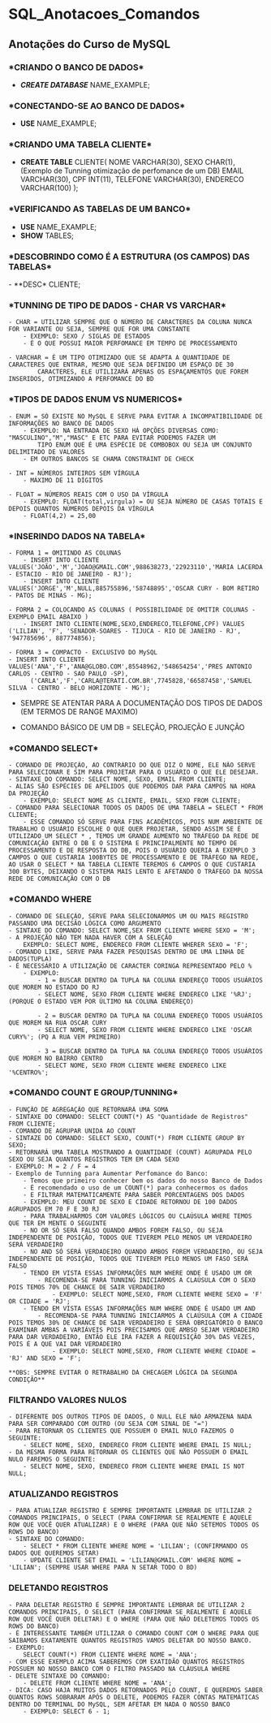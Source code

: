 <h1>SQL_Anotacoes_Comandos</h1>
<h2>Anotações do Curso de MySQL</h2>

<h3>*CRIANDO O BANCO DE DADOS*</H3>

  - ***CREATE DATABASE*** NAME_EXAMPLE;
  
<h3>*CONECTANDO-SE AO BANCO DE DADOS*</H3>

  - **USE** NAME_EXAMPLE;
  
<h3>*CRIANDO UMA TABELA CLIENTE*</H3>

  - **CREATE TABLE** CLIENTE(
      NOME VARCHAR(30),
      SEXO CHAR(1), (Exemplo de Tunning otimização de perfomance de um DB)
      EMAIL VARCHAR(30),
      CPF INT(11),
      TELEFONE VARCHAR(30),
      ENDERECO VARCHAR(100)
      );
			
<h3>*VERIFICANDO AS TABELAS DE UM BANCO*</H3>

  - **USE** NAME_EXAMPLE;
  - **SHOW** TABLES;
	
<h3>*DESCOBRINDO COMO É A ESTRUTURA (OS CAMPOS) DAS TABELAS*</H3>
	- **DESC* CLIENTE; 
	
<h3>*TUNNING DE TIPO DE DADOS - CHAR VS VARCHAR*</h3>

	- CHAR = UTILIZAR SEMPRE QUE O NÚMERO DE CARACTERES DA COLUNA NUNCA FOR VARIANTE OU SEJA, SEMPRE QUE FOR UMA CONSTANTE
		- EXEMPLO: SEXO / SIGLAS DE ESTADOS
		- É O QUE POSSUI MAIOR PERFOMANCE EM TEMPO DE PROCESSAMENTO
    
	- VARCHAR = É UM TIPO OTIMIZADO QUE SE ADAPTA A QUANTIDADE DE CARACTERES QUE ENTRAR, MESMO QUE SEJA DEFINIDO UM ESPAÇO DE 30
            CARACTERES, ELE UTILIZARÁ APENAS OS ESPAÇAMENTOS QUE FOREM INSERIDOS, OTIMIZANDO A PERFOMANCE DO BD
	
<h3>*TIPOS DE DADOS ENUM VS NUMERICOS*</h3>

	- ENUM = SÓ EXISTE NO MySQL E SERVE PARA EVITAR A INCOMPATIBILIDADE DE INFORMAÇÕES NO BANCO DE DADOS
		- EXEMPLO: NA ENTRADA DE SEXO HÁ OPÇÕES DIVERSAS COMO: "MASCULINO","M","MASC" E ETC PARA EVITAR PODEMOS FAZER UM 				
            TIPO ENUM QUE É UMA ESPÉCIE DE COMBOBOX OU SEJA UM CONJUNTO DELIMITADO DE VALORES
		- EM OUTROS BANCOS SE CHAMA CONSTRAINT DE CHECK
    
	- INT = NÚMEROS INTEIROS SEM VÍRGULA
		- MÁXIMO DE 11 DÍGITOS
    
	- FLOAT = NÚMEROS REAIS COM O USO DA VÍRGULA
		- EXEMPLO: FLOAT(total,virgula) = OU SEJA NÚMERO DE CASAS TOTAIS E DEPOIS QUANTOS NÚMEROS DEPOIS DA VÍRGULA
		- FLOAT(4,2) = 25,00 
		
<h3>*INSERINDO DADOS NA TABELA*</h3>

	- FORMA 1 = OMITINDO AS COLUNAS
		- INSERT INTO CLIENTE VALUES('JOÃO','M','JOAO@GMAIL.COM',988638273,'22923110','MARIA LACERDA - ESTACIO - RIO DE JANEIRO - RJ');
		- INSERT INTO CLIENTE VALUES('JORGE','M',NULL,885755896,'58748895','OSCAR CURY - BOM RETIRO - PATOS DE MINAS - MG);
    
	- FORMA 2 = COLOCANDO AS COLUNAS ( POSSIBILIDADE DE OMITIR COLUNAS - EXEMPLO EMAIL ABAIXO )
		- INSERT INTO CLIENTE(NOME,SEXO,ENDERECO,TELEFONE,CPF) VALUES ('LILIAN', 'F', 'SENADOR-SOARES - TIJUCA - RIO DE JANEIRO - RJ', '947785696', 887774856);
		
	- FORMA 3 = COMPACTO - EXCLUSIVO DO MySQL
    - INSERT INTO CLIENTE VALUES('ANA','F','ANA@GLOBO.COM',85548962,'548654254','PRES ANTONIO CARLOS - CENTRO - SAO PAULO -SP),
          ('CARLA','F','CARLA@TERATI.COM.BR',7745828,'66587458','SAMUEL SILVA - CENTRO - BELO HORIZONTE - MG');
          
   - SEMPRE SE ATENTAR PARA A DOCUMENTAÇÃO DOS TIPOS DE DADOS (EM TERMOS DE RANGE MAXIMO)
   
   - COMANDO BÁSICO DE UM DB = SELEÇÃO, PROJEÇÃO E JUNÇÃO
   
<h3>*COMANDO SELECT*</h3>
   
   	- COMANDO DE PROJEÇÃO, AO CONTRÁRIO DO QUE DIZ O NOME, ELE NÃO SERVE PARA SELECIONAR E SIM PARA PROJETAR PARA O USUÁRIO O QUE ELE DESEJAR.
	- SINTAXE DO COMANDO: SELECT NOME, SEXO, EMAIL FROM CLIENTE;
	- ALIAS SÃO ESPÉCIES DE APELIDOS QUE PODEMOS DAR PARA CAMPOS NA HORA DA PROJEÇÃO
		- EXEMPLO: SELECT NOME AS CLIENTE, EMAIL, SEXO FROM CLIENTE;
	- COMANDO PARA SELECIONAR TODOS OS DADOS DE UMA TABELA = SELECT * FROM CLIENTE;
		- ESSE COMANDO SÓ SERVE PARA FINS ACADÊMICOS, POIS NUM AMBIENTE DE TRABALHO O USUÁRIO ESCOLHE O QUE QUER PROJETAR, SENDO ASSIM SE É UTILIZADO UM SELECT * , TEMOS UM GRANDE AUMENTO NO TRÁFEGO DA REDE DE COMUNICAÇÃO ENTRE O DB E O SISTEMA E PRINCIPALMENTE NO TEMPO DE PROCESSAMENTO E DE RESPOSTA DO DB, POIS O USUÁRIO QUERIA A EXEMPLO 3 CAMPOS O QUE CUSTARIA 100BYTES DE PROCESSAMENTO E DE TRÁFEGO NA REDE, AO USAR O SELECT * NA TABELA CLIENTE TEREMOS 6 CAMPOS O QUE CUSTARIA 300 BYTES, DEIXANDO O SISTEMA MAIS LENTO E AFETANDO O TRÁFEGO DA NOSSA REDE DE COMUNICAÇÃO COM O DB
		
<h3>*COMANDO WHERE</h3>

	- COMANDO DE SELEÇÃO, SERVE PARA SELECIONARMOS UM OU MAIS REGISTRO PASSANDO UMA DECISÃO LÓGICA COMO ARGUMENTO
	- SINTAXE DO COMANDO: SELECT NOME,SEX FROM CLIENTE WHERE SEXO = 'M';
	- A PROJEÇÃO NÃO TEM NADA HAVER COM A SELEÇÃO
		EXEMPLO: SELECT NOME, ENDERECO FROM CLIENTE WHERER SEXO = 'F';
	- COMANDO LIKE, SERVE PARA FAZER PESQUISAS DENTRO DE UMA LINHA DE DADOS(TUPLA)
	- É NECESSÁRIO A UTILIZAÇÃO DE CARACTER CORINGA REPRESENTADO PELO %
		- EXEMPLO: 
			- 1 = BUSCAR DENTRO DA TUPLA NA COLUNA ENDEREÇO TODOS USUÁRIOS QUE MOREM NO ESTADO DO RJ
			- SELECT NOME, SEXO FROM CLIENTE WHERE ENDERECO LIKE '%RJ'; (PORQUE O ESTADO VEM POR ÚLTIMO NA COLUNA ENDEREÇO)
			
			- 2 = BUSCAR DENTRO DA TUPLA NA COLUNA ENDEREÇO TODOS USUÁRIOS QUE MOREM NA RUA OSCAR CURY
			- SELECT NOME, SEXO FROM CLIENTE WHERE ENDERECO LIKE 'OSCAR CURY%'; (PQ A RUA VEM PRIMEIRO)
			
			- 3 = BUSCAR DENTRO DA TUPLA NA COLUNA ENDEREÇO TODOS USUÁRIOS QUE MOREM NO BAIRRO CENTRO
			- SELECT NOME, SEXO FROM CLIENTE WHERE ENDERECO LIKE '%CENTRO%';
			
<h3>*COMANDO COUNT E GROUP/TUNNING*</h3>

	- FUNÇÃO DE AGREGAÇÃO QUE RETORNARÁ UMA SOMA
	- SINTAXE DO COMANDO: SELECT COUNT(*) AS "Quantidade de Registros" FROM CLIENTE;
	- COMANDO DE AGRUPAR UNIDA AO COUNT
	- SINTAZE DO COMANDO: SELECT SEXO, COUNT(*) FROM CLIENTE GROUP BY SEXO;
	- RETORNARÁ UMA TABELA MOSTRANDO A QUANTIDADE (COUNT) AGRUPADA PELO SEXO OU SEJA QUANTOS REGISTROS TEM EM CADA SEXO
	- EXEMPLO: M = 2 / F = 4
	- Exemplo de Tunning para Aumentar Perfomance do Banco:
		- Temos que primeiro conhecer bem os dados do nosso Banco de Dados
		- É recomendado o uso de um COUNT(*) para conhecermos os dados
		- E FILTRAR MATEMATICAMENTE PARA SABER PORCENTAGENS DOS DADOS
		- EXEMPLO: MEU COUNT DE SEXO E CIDADE RETORNOU DE 100 DADOS AGRUPADOS EM 70 F E 30 RJ
		- PARA TRABALHARMOS COM VALORES LÓGICOS OU CLAÚSULA WHERE TEMOS QUE TER EM MENTE O SEGUINTE
		- NO OR SÓ SERÁ FALSO QUANDO AMBOS FOREM FALSO, OU SEJA INDEPENDENTE DE POSIÇÃO, TODOS QUE TIVEREM PELO MENOS UM VERDADEIRO SERÁ VERDADEIRO
		- NO AND SÓ SERÁ VERDADEIRO QUANDO AMBOS FOREM VERDADEIRO, OU SEJA INDEPENDENTE DE POSIÇÃO, TODOS QUE TIVEREM PELO MENOS UM FASO SERÁ FALSO
		- TENDO EM VISTA ESSAS INFORMAÇÕES NUM WHERE ONDE É USADO UM OR
			- RECOMENDA-SE PARA TUNNING INICIARMOS A CLAÚSULA COM O SEXO POIS TEMOS 70% DE CHANCE DE SAIR VERDADEIRO
				- EXEMPLO: SELECT NOME,SEXO, FROM CLIENTE WHERE SEXO = 'F' OR CIDADE = 'RJ';
		- TENDO EM VISTA ESSAS INFORMAÇÕES NUM WHERE ONDE É USADO UM AND
			- RECOMENDA-SE PARA TUNNING INICIARMOS A CLAÚSULA COM A CIDADE POIS TEMOS 30% DE CHANCE DE SAIR VERDADEIRO E SERÁ OBRIGATÓRIO O BANCO EXAMINAR AMBAS A VARIÁVEIS POIS PRECISAMOS QUE AMBSO SEJAM VERDADEIRO PARA DAR VERDADEIRO, ENTÃO ELE IRÁ FAZER A REQUISIÇÃO 30% DAS VEZES, POIS É A QUE VAI DAR VERDADEIRO
				- EXEMPLO: SELECT NOME,SEXO, FROM CLIENTE WHERE CIDADE = 'RJ' AND SEXO = 'F';
				
	**OBS: SEMPRE EVITAR O RETRABALHO DA CHECAGEM LÓGICA DA SEGUNDA CONDIÇÃO**
	
<h3>FILTRANDO VALORES NULOS</h3>

	- DIFERENTE DOS OUTROS TIPOS DE DADOS, O NULL ELE NÃO ARMAZENA NADA PARA SER COMPARADO COM OUTRO (OU SEJA COM SINAL DE "=")
	- PARA RETORNAR OS CLIENTES QUE POSSUEM O EMAIL NULO FAZEMOS O SEGUINTE:
		- SELECT NOME, SEXO, ENDERECO FROM CLIENTE WHERE EMAIL IS NULL;
	- DA MESMA FORMA PARA RETORNAR OS CLIENTES QUE NÃO POSSUEM O EMAIL NULO FAREMOS O SEGUINTE:
		- SELECT NOME, SEXO, ENDERECO FROM CLIENTE WHERE EMAIL IS NOT NULL;

<h3>ATUALIZANDO REGISTROS</h3>

	- PARA ATUALIZAR REGISTRO É SEMPRE IMPORTANTE LEMBRAR DE UTILIZAR 2 COMANDOS PRINCIPAIS, O SELECT (PARA CONFIRMAR SE REALMENTE É AQUELE ROW QUE VOCÊ QUER ATUALIZAR) E O WHERE (PARA QUE NÃO SETEMOS TODOS OS ROWS DO BANCO)
	- SINTAXE DO COMANDO:
		- SELECT * FROM CLIENTE WHERE NOME = 'LILIAN'; (CONFIRMANDO OS DADOS QUE QUEREMOS SETAR)
		- UPDATE CLIENTE SET EMAIL = 'LILIAN@GMAIL.COM' WHERE NOME = 'LILIAN'; (SEMPRE USAR WHERE PARA N SETAR TODO O BD)
   
  <h3>DELETANDO REGISTROS</h3>
  	
	- PARA DELETAR REGISTRO É SEMPRE IMPORTANTE LEMBRAR DE UTILIZAR 2 COMANDOS PRINCIPAIS, O SELECT (PARA CONFIRMAR SE REALMENTE É AQUELE ROW QUE VOCÊ QUER DELETAR) E O WHERE (PARA QUE NÃO DELETEMOS TODOS OS ROWS DO BANCO)
	- É INTERESSANTE TAMBÉM UTILIZAR O COMANDO COUNT COM O WHERE PARA QUE SAIBAMOS EXATAMENTE QUANTOS REGISTROS VAMOS DELETAR DO NOSSO BANCO.
	- EXEMPLO:
		SELECT COUNT(*) FROM CLIENTE WHERE NOME = 'ANA';
	- COM ESSE EXEMPLO ACIMA SABEREMOS COM EXATIDÃO QUANTOS REGISTROS POSSUEM NO NOSSO BANCO COM O FILTRO PASSADO NA CLÁUSULA WHERE
	- DELETE SINTAXE DO COMANDO:
		- DELETE FROM CLIENTE WHERE NOME = 'ANA';
	- DICA: CASO HAJA MUITOS DADOS RETORNADOS PELO COUNT, E QUEREMOS SABER QUANTOS ROWS SOBRARAM APÓS O DELETE, PODEMOS FAZER CONTAS MATEMÁTICAS DENTRO DO TERMINAL DO MySQL, SEM AFETAR EM NADA O NOSSO BANCO
		- EXEMPLO: SELECT 6 - 1;
   

